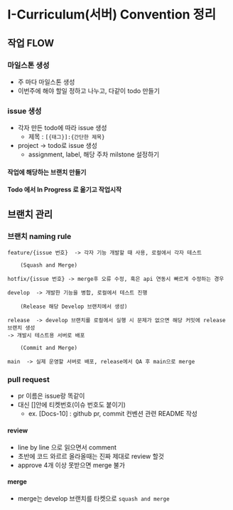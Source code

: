# I-Curriculum(서버) Convention 정리

## 작업 FLOW

### 마일스톤 생성
- 주 마다 마일스톤 생성 
- 이번주에 해야 할일 정하고 나누고, 다같이 todo 만들기

### issue 생성 
- 각자 만든 todo에 따라 issue 생성
  - 제목 : `[{태그}]:{간단한 제목}`
- project -> todo로 issue 생성
  - assignment, label, 해당 주차 milstone 설정하기

#### 작업에 해당하는 브랜치 만들기
#### Todo 에서 In Progress 로 옮기고 작업시작


## 브랜치 관리 
### 브랜치 naming rule
```
feature/{issue 번호}  -> 각자 기능 개발할 때 사용, 로컬에서 각자 테스트

	(Squash and Merge)

hotfix/{issue 번호} -> merge후 오류 수정, 혹은 api 연동시 빠르게 수정하는 경우

develop  -> 개발한 기능을 병합, 로컬에서 테스트 진행

	(Release 해당 Develop 브랜치에서 생성)

release  -> develop 브랜치를 로컬에서 실행 시 문제가 없으면 해당 커밋에 release 브랜치 생성
-> 개발시 테스트용 서버로 배포

	(Commit and Merge)

main  -> 실제 운영할 서버로 배포, release에서 QA 후 main으로 merge
```

### pull request
- pr 이름은 issue랑 똑같이
- 대신 []안에 티켓번호(이슈 번호도 붙이기)
  - ex. [Docs-10] : github pr, commit 컨벤션 관련 README 작성
#### review
- line by line 으로 읽으면서 comment
- 초반에 코드 와르르 올라올때는 진짜 제대로 review 할것
- approve 4개 이상 못받으면 merge 불가

#### merge
- merge는 develop 브랜치를 타켓으로 `squash and merge`

